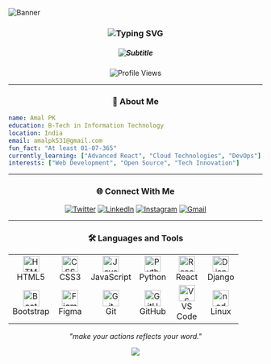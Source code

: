 ![Banner](https://github.com/amalpk531/amalpk531/blob/main/ccooddeee.gif)

<h3 align="center">
  <img src="https://readme-typing-svg.herokuapp.com/?font=JetBrains+Mono&size=40&duration=3000&pause=30000&color=58A6FF&center=true&vCenter=true&width=500&lines=Hi+%F0%9F%91%8B%2C+I'm+Amal+PK" alt="Typing SVG" />
</h3>

<h5 align="center">
  <img src="https://readme-typing-svg.herokuapp.com/?font=JetBrains+Mono&size=10&duration=2000&pause=1000&color=7D8590&center=true&vCenter=true&width=600&lines=A+passionate+developer+from+India+%F0%9F%87%AE%F0%9F%87%B3;Always+learning+new+technologies" alt="Subtitle" />
</h5>

<div align="center">
  
  ![Profile Views](https://komarev.com/ghpvc/?username=amalpk531&color=58a6ff&style=for-the-badge&label=PROFILE+VIEWS)
  
</div>

---

<div align="center">

### 🚀 About Me

</div>

```yaml
name: Amal PK
education: B-Tech in Information Technology
location: India
email: amalpk531@gmail.com
fun_fact: "At least 01-07-365"
currently_learning: ["Advanced React", "Cloud Technologies", "DevOps"]
interests: ["Web Development", "Open Source", "Tech Innovation"]
```

---

<div align="center">

### 🌐 Connect With Me

[![Twitter](https://img.shields.io/badge/Twitter-1DA1F2?style=for-the-badge&logo=twitter&logoColor=white)](https://twitter.com/amal_5_3_1_)
[![LinkedIn](https://img.shields.io/badge/LinkedIn-0077B5?style=for-the-badge&logo=linkedin&logoColor=white)](https://www.linkedin.com/in/amal-pk/)
[![Instagram](https://img.shields.io/badge/Instagram-E4405F?style=for-the-badge&logo=instagram&logoColor=white)](https://www.instagram.com/_amal_p.k_)
[![Gmail](https://img.shields.io/badge/Gmail-D14836?style=for-the-badge&logo=gmail&logoColor=white)](mailto:amalpk531@gmail.com)

</div>

---

<div align="center">

### 🛠️ Languages and Tools

<table>
  <tr>
    <td align="center" width="50">
      <img src="https://skillicons.dev/icons?i=html" width="32" height="32" alt="HTML" />
      <br>HTML5
    </td>
    <td align="center" width="50">
      <img src="https://skillicons.dev/icons?i=css" width="32" height="32" alt="CSS" />
      <br>CSS3
    </td>
    <td align="center" width="50">
      <img src="https://skillicons.dev/icons?i=js" width="32" height="32" alt="JavaScript" />
      <br>JavaScript
    </td>
    <td align="center" width="50">
      <img src="https://skillicons.dev/icons?i=python" width="32" height="32" alt="Python" />
      <br>Python
    </td>
    <td align="center" width="50">
      <img src="https://skillicons.dev/icons?i=react" width="32" height="32" alt="React" />
      <br>React
    </td>
    <td align="center" width="50">
      <img src="https://skillicons.dev/icons?i=django" width="32" height="32" alt="Django" />
      <br>Django
    </td>
  </tr>
  <tr>
    <td align="center" width="50">
      <img src="https://skillicons.dev/icons?i=bootstrap" width="32" height="32" alt="Bootstrap" />
      <br>Bootstrap
    </td>
    <td align="center" width="50">
      <img src="https://skillicons.dev/icons?i=figma" width="32" height="32" alt="Figma" />
      <br>Figma
    </td>
    <td align="center" width="50">
      <img src="https://skillicons.dev/icons?i=git" width="32" height="32" alt="Git" />
      <br>Git
    </td>
    <td align="center" width="50">
      <img src="https://skillicons.dev/icons?i=github" width="32" height="32" alt="GitHub" />
      <br>GitHub
    </td>
    <td align="center" width="50">
      <img src="https://skillicons.dev/icons?i=vscode" width="32" height="32" alt="VS Code" />
      <br>VS Code
    </td>
    <td align="center" width="0">
      <img src="https://skillicons.dev/icons?i=nodejs" width="32" height="32" alt="node.js" />
      <br>Linux
    </td>
  </tr>
</table>

</div>


<div align="center">



*"make your actions reflects your word."*

[![](https://visitcount.itsvg.in/api?id=amalpk531&icon=0&color=12)](https://visitcount.itsvg.in)

</div>
